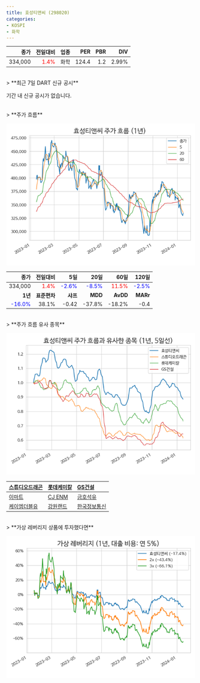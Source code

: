 ```yaml
---
title: 효성티앤씨 (298020)
categories:
- KOSPI
- 화학
---
```


|**종가**|**전일대비**|**업종**|**PER**|**PBR**|**DIV**|
|-------:|-----------:|-------:|------:|------:|------:|
|334,000|<span style="color: red">1.4%</span>|화학|124.4|1.2|2.99%|

<!-- more -->

<br>
> **최근 7일 DART 신규 공시<a id="dart"></a>**

기간 내 신규 공시가 없습니다.

<br>
> **주가 흐름<a id="price"></a>**

![298020](/assets/images/stock/298020.png)

|**종가**|**전일대비**|**5일**|**20일**|**60일**|**120일**|
|-------:|-----------:|------:|-------:|-------:|--------:|
| 334,000 | <span style="color: red">1.4%</span> | <span style="color: blue">-2.6%</span> | <span style="color: blue">-8.5%</span> | <span style="color: red">11.5%</span> | <span style="color: blue">-2.5%</span> |
|**1년**|**표준편차**|**샤프**|**MDD**|**AvDD**|**MARr**|
| <span style="color: blue">-16.0%</span> | 38.1% | -0.42 | -37.8% | -18.2% | -0.4 |

<br>
> **주가 흐름 유사 종목<a id="corr"></a>**

![298020](/assets/images/stock/298020_corr.png)

| [스튜디오드래곤](/253450/) | [롯데케미칼](/011170/) | [GS건설](/006360/) |
|:---------------------------------------|:---------------------------------------|:---------------------------------------|
| [이마트](/139480/) | [CJ ENM](/035760/) | [금호석유](/011780/) |
| [케이엠더블유](/032500/) | [강원랜드](/035250/) | [한국정보통신](/025770/) |

<br>
> **가상 레버리지 상품에 투자했다면<a id="2x"></a>**

![298020](/assets/images/stock/298020_2x.png)

[^corr]: 상관계수를 이용하여 분석하였습니다.